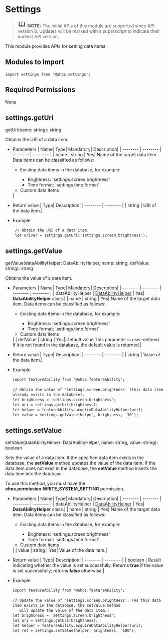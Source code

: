 # Settings

> ![icon-note.gif](public_sys-resources/icon-note.gif) **NOTE:**
> The initial APIs of this module are supported since API version 8. Updates will be marked with a superscript to indicate their earliest API version.


This module provides APIs for setting data items.


## Modules to Import

```
import settings from '@ohos.settings';
```


## Required Permissions

None


## settings.getUri

getUri(name: string): string

Obtains the URI of a data item.

- Parameters
  | Name| Type| Mandatory| Description|
  | -------- | -------- | -------- | -------- |
  | name | string | Yes| Name of the target data item. Data items can be classified as follows:<br><ul><li>Existing data items in the database, for example:<br></li><ul><li>Brightness: 'settings.screen.brightness' <br> </li> <li>Time format: 'settings.time.format' <br> </li></ul> <li>Custom data items</li></ul>|

- Return value
  | Type| Description|
  | -------- | -------- |
  | string | URI of the data item.|

- Example
  ```
   // Obtain the URI of a data item.
   let urivar = settings.getUri('settings.screen.brightness');  
  ```


## settings.getValue

getValue(dataAbilityHelper: DataAbilityHelper, name: string, defValue: string): string

Obtains the value of a data item.

- Parameters
  | Name| Type| Mandatory| Description|
  | -------- | -------- | -------- | -------- |
  | dataAbilityHelper | [DataAbilityHelper](js-apis-dataAbilityHelper.md) | Yes| **DataAbilityHelper** class.|
  | name | string | Yes| Name of the target data item. Data items can be classified as follows:<br><ul><li>Existing data items in the database, for example:<br></li><ul><li>Brightness: 'settings.screen.brightness' <br> </li> <li>Time format: 'settings.time.format' <br> </li></ul> <li>Custom data items</li></ul>|
  | defValue | string | Yes| Default value This parameter is user-defined. If it is not found in the database, the default value is returned.|

- Return value
  | Type| Description|
  | -------- | -------- |
  | string | Value of the data item.|

- Example
  ```
  import featureAbility from '@ohos.featureAbility';
  
  // Obtain the value of 'settings.screen.brightness' (this data item already exists in the database).
  let brightness = 'settings.screen.brightness';
  let uri = settings.getUri(brightness);
  let helper = featureAbility.acquireDataAbilityHelper(uri);
  let value = settings.getValue(helper, brightness, '10');
  ```


## settings.setValue

setValue(dataAbilityHelper: DataAbilityHelper, name: string, value: string): boolean

Sets the value of a data item.
If the specified data item exists in the database, the **setValue** method updates the value of the data item. If the data item does not exist in the database, the **setValue** method inserts the data item into the database.

To use this method, you must have the **ohos.permission.WRITE_SYSTEM_SETTING** permission.

- Parameters
  | Name| Type| Mandatory| Description|
  | -------- | -------- | -------- | -------- |
  | dataAbilityHelper | [DataAbilityHelper](js-apis-dataAbilityHelper.md) | Yes| **DataAbilityHelper** class.|
  | name | string | Yes| Name of the target data item. Data items can be classified as follows:<br><ul><li>Existing data items in the database, for example:<br></li><ul><li>Brightness: 'settings.screen.brightness' <br> </li> <li>Time format: 'settings.time.format' <br> </li></ul> <li>Custom data items</li></ul>|
  | value | string | Yes| Value of the data item.|

- Return value
  | Type| Description|
  | -------- | -------- |
  | boolean | Result indicating whether the value is set successfully. Returns **true** if the value is set successfully; returns **false** otherwise.|

- Example
  ```
  import featureAbility from '@ohos.featureAbility';
  
  // Update the value of 'settings.screen.brightness'. (As this data item exists in the database, the setValue method
     will update the value of the data item.)
  let brightness = 'settings.screen.brightness';
  let uri = settings.getUri(brightness);
  let helper = featureAbility.acquireDataAbilityHelper(uri);
  let ret = settings.setValue(helper, brightness, '100');
  ```
